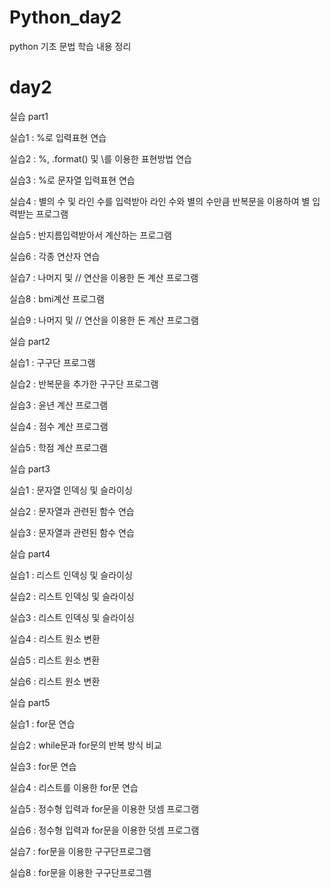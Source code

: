 # Python_day2

python 기초 문법 학습 내용 정리

# day2

실습 part1

실습1 : %로 입력표현 연습

실습2 : %, .format() 및 \를 이용한 표현방법 연습

실습3 : %로 문자열 입력표현 연습

실습4 : 별의 수 및 라인 수를 입력받아 라인 수와 별의 수만큼 반복문을 이용하여 별 입력받는 프로그램

실습5 : 반지름입력받아서 계산하는 프로그램

실습6 : 각종 연산자 연습

실습7 : 나머지 및 // 연산을 이용한 돈 계산 프로그램

실습8 : bmi계산 프로그램

실습9 : 나머지 및 // 연산을 이용한 돈 계산 프로그램

실습 part2

실습1 : 구구단 프로그램

실습2 : 반복문을 추가한 구구단 프로그램

실습3 : 윤년 계산 프로그램

실습4 : 점수 계산 프로그램

실습5 : 학점 계산 프로그램

실습 part3

실습1 : 문자열 인덱싱 및 슬라이싱

실습2 : 문자열과 관련된 함수 연습

실습3 : 문자열과 관련된 함수 연습

실습 part4

실습1 : 리스트 인덱싱 및 슬라이싱

실습2 : 리스트 인덱싱 및 슬라이싱

실습3 : 리스트 인덱싱 및 슬라이싱

실습4 : 리스트 원소 변환

실습5 : 리스트 원소 변환

실습6 : 리스트 원소 변환

실습 part5

실습1 : for문 연습

실습2 : while문과 for문의 반복 방식 비교

실습3 : for문 연습

실습4 : 리스트를 이용한 for문 연습

실습5 : 정수형 입력과 for문을 이용한 덧셈 프로그램

실습6 : 정수형 입력과 for문을 이용한 덧셈 프로그램

실습7 : for문을 이용한 구구단프로그램

실습8 : for문을 이용한 구구단프로그램

